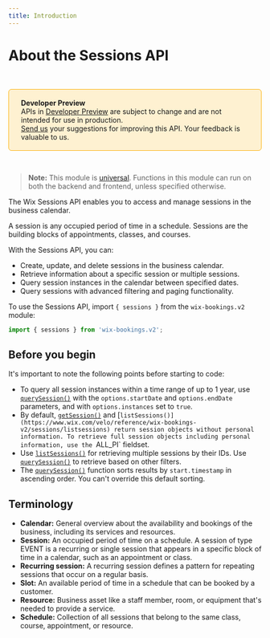 ```yaml
---
title: Introduction
---
```


# About the Sessions API

&nbsp;

<div style="background-color: #FEF1D1; padding: 18px 24px; border-radius: 6px; border: 1px solid #FDB10C; box-sizing: border-box; display: inline-block">
    <b>Developer Preview</b>
    <br/>
    <span>APIs in <a href="https://www.wix.com/velo/reference/api-overview/developer-preview">Developer Preview</a> are subject to change and are not intended for use in production.<br/><a href="mailto:velo-preview-feedback@wix.com">Send us</a> your suggestions for improving this API. Your feedback is valuable to us.</span>
</div>

&nbsp;

> **Note:** This module is [universal](/api-overview/api-versions#universal-modules). Functions in this module can run on both the backend and frontend, unless specified otherwise.

The Wix Sessions API enables you to access and manage sessions in the business calendar.

A session is any occupied period of time in a schedule. Sessions are the building blocks of appointments, classes, and courses.

With the Sessions API, you can:

+ Create, update, and delete sessions in the business calendar.
+ Retrieve information about a specific session or multiple sessions.
+ Query session instances in the calendar between specified dates.
+ Query sessions with advanced filtering and paging functionality.


To use the Sessions API, import `{ sessions }` from the `wix-bookings.v2` module:

```javascript
import { sessions } from 'wix-bookings.v2';
```

## Before you begin

It's important to note the following points before starting to code:

+ To query all session instances within a time range of up to 1 year, use [`querySession()`](https://www.wix.com/velo/reference/wix-bookings-v2/sessions/querysessions) with the `options.startDate` and `options.endDate` parameters, and with `options.instances` set to `true`.
+ By default, [`getSession()`](https://www.wix.com/velo/reference/wix-bookings-v2/sessions/getsession) and [`listSessions()](https://www.wix.com/velo/reference/wix-bookings-v2/sessions/listsessions) return session objects without personal information. To retrieve full session objects including personal information, use the `ALL_PI` fieldset.
+ Use [`listSessions()`](https://www.wix.com/velo/reference/wix-bookings-v2/sessions/listsessions) for retrieving multiple sessions by their IDs. Use [`querySession()`](https://www.wix.com/velo/reference/wix-bookings-v2/sessions/querysessions) to retrieve based on other filters.
+ The [`querySession()`](https://www.wix.com/velo/reference/wix-bookings-v2/sessions/querysessions) function sorts results by `start.timestamp` in ascending order. You can't override this default sorting.

## Terminology

+ __Calendar:__ General overview about the availability and bookings of the business, including its services and resources.
+ __Session:__ An occupied period of time on a schedule. A session of type EVENT is a recurring or single session that appears in a specific block of time in a calendar, such as an appointment or class.
+ __Recurring session:__ A recurring session defines a pattern for repeating sessions that occur on a regular basis.
+ __Slot:__ An available period of time in a schedule that can be booked by a customer.
+ __Resource:__ Business asset like a staff member, room, or equipment that's needed to provide a service.
+ __Schedule:__ Collection of all sessions that belong to the same class, course, appointment, or resource.
